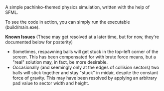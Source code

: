 A simple pachinko-themed physics simulation, written with the help of SFML.

To see the code in action, you can simply run the executable (build/main.exe).

**Known Issues**
(These may get resolved at a later time, but for now, they're documented below for posterity)

- Sometimes, respawning balls will get stuck in the top-left corner of the screen. This has been compensated for with brute force means, but a "real" solution may, in fact, be more desirable.
- Occasionally (and seemingly only at the edges of collision sectors) two balls will stick together and stay "stuck" in midair, despite the constant force of gravity. This may have been resolved by applying an arbitrary pad value to sector width and height.